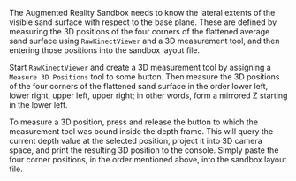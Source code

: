 <!-- ## Step 5: Measure the extents of the sand surface -->

The Augmented Reality Sandbox needs to know the lateral extents of the visible sand surface with respect to the base plane. These are defined by measuring the 3D positions of the four corners of the flattened average sand surface using `RawKinectViewer` and a 3D measurement tool, and then entering those positions into the sandbox layout file.

Start `RawKinectViewer` and create a 3D measurement tool by assigning a `Measure 3D Positions` tool to some button. Then measure the 3D positions of the four corners of the flattened sand surface in the order lower left, lower right, upper left, upper right; in other words, form a mirrored Z starting in the lower left.

To measure a 3D position, press and release the button to which the measurement tool was bound inside the depth frame. This will query the current depth value at the selected position, project it into 3D camera space, and print the resulting 3D position to the console. Simply paste the four corner positions, in the order mentioned above, into the sandbox layout file.